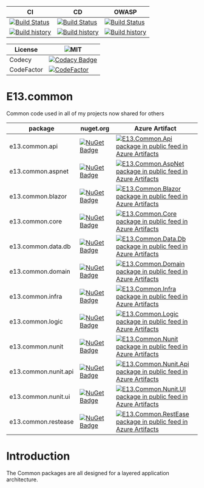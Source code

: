 CI | CD | OWASP 
------ | ------ | ------ 
[![Build Status](https://dev.azure.com/e13tech/common/_apis/build/status/ci?branchName=master)](https://dev.azure.com/e13tech/common/_build/latest?definitionId=29&branchName=master) | [![Build Status](https://dev.azure.com/e13tech/common/_apis/build/status/cd?branchName=master)](https://dev.azure.com/e13tech/common/_build/latest?definitionId=30&branchName=master) | [![Build Status](https://dev.azure.com/e13tech/common/_apis/build/status/owasp?branchName=mac)](https://dev.azure.com/e13tech/common/_build/latest?definitionId=31&branchName=mac) 
[![Build history](https://buildstats.info/azurepipelines/chart/e13tech/common/29)](https://dev.azure.com/e13tech/common/_build?definitionId=29) | [![Build history](https://buildstats.info/azurepipelines/chart/e13tech/common/30)](https://dev.azure.com/e13tech/common/_build?definitionId=30) | [![Build history](https://buildstats.info/azurepipelines/chart/e13tech/common/31)](https://dev.azure.com/e13tech/common/_build?definitionId=31) 

License | ![MIT](https://badgen.net/badge/license/MIT/blue)
------ | ------ 
Codecy | [![Codacy Badge](https://app.codacy.com/project/badge/Grade/f68816611a5543f0bb5c55df77032ff0)](https://www.codacy.com/gh/e13tech/common/dashboard?utm_source=github.com&amp;utm_medium=referral&amp;utm_content=e13tech/common&amp;utm_campaign=Badge_Grade)
CodeFactor | [![CodeFactor](https://www.codefactor.io/repository/github/e13tech/common/badge)](https://www.codefactor.io/repository/github/e13tech/common)

# E13.common

Common code used in all of my projects now shared for others

package   | nuget.org| Azure Artifact
------ | ------ | ------
e13.common.api | [![NuGet Badge](https://buildstats.info/nuget/e13.common.api?vWidth=80&dWidth=50)](https://www.nuget.org/packages/e13.common.api) |  [![E13.Common.Api package in public feed in Azure Artifacts](https://feeds.dev.azure.com/e13tech/e3ffab2d-5900-4644-89cd-8d81b952f090/_apis/public/Packaging/Feeds/18aee025-f2de-49fd-a97c-c736eee55f7d/Packages/16b70dbf-8e46-45f4-83cc-e9eb5795764b/Badge)](https://dev.azure.com/e13tech/common/_packaging?_a=package&feed=18aee025-f2de-49fd-a97c-c736eee55f7d&package=16b70dbf-8e46-45f4-83cc-e9eb5795764b&preferRelease=true)
e13.common.aspnet | [![NuGet Badge](https://buildstats.info/nuget/e13.common.aspnet?vWidth=80&dWidth=50)](https://www.nuget.org/packages/e13.common.aspnet) | [![E13.Common.AspNet package in public feed in Azure Artifacts](https://feeds.dev.azure.com/e13tech/e3ffab2d-5900-4644-89cd-8d81b952f090/_apis/public/Packaging/Feeds/18aee025-f2de-49fd-a97c-c736eee55f7d/Packages/3fd38565-4c46-46f5-9347-5423851d1379/Badge)](https://dev.azure.com/e13tech/common/_packaging?_a=package&feed=18aee025-f2de-49fd-a97c-c736eee55f7d&package=3fd38565-4c46-46f5-9347-5423851d1379&preferRelease=true)
e13.common.blazor | [![NuGet Badge](https://buildstats.info/nuget/e13.common.blazor?vWidth=80&dWidth=50)](https://www.nuget.org/packages/e13.common.blazor) | [![E13.Common.Blazor package in public feed in Azure Artifacts](https://feeds.dev.azure.com/e13tech/e3ffab2d-5900-4644-89cd-8d81b952f090/_apis/public/Packaging/Feeds/18aee025-f2de-49fd-a97c-c736eee55f7d/Packages/a695fa16-e0b9-4eb2-9c18-06fbbe43ee3b/Badge)](https://dev.azure.com/e13tech/common/_packaging?_a=package&feed=18aee025-f2de-49fd-a97c-c736eee55f7d&package=a695fa16-e0b9-4eb2-9c18-06fbbe43ee3b&preferRelease=true)
e13.common.core | [![NuGet Badge](https://buildstats.info/nuget/e13.common.core?vWidth=80&dWidth=50)](https://www.nuget.org/packages/e13.common.core) | [![E13.Common.Core package in public feed in Azure Artifacts](https://feeds.dev.azure.com/e13tech/e3ffab2d-5900-4644-89cd-8d81b952f090/_apis/public/Packaging/Feeds/18aee025-f2de-49fd-a97c-c736eee55f7d/Packages/5c745a42-b348-4ea2-926e-4e039cd505df/Badge)](https://dev.azure.com/e13tech/common/_packaging?_a=package&feed=18aee025-f2de-49fd-a97c-c736eee55f7d&package=5c745a42-b348-4ea2-926e-4e039cd505df&preferRelease=true)
e13.common.data.db | [![NuGet Badge](https://buildstats.info/nuget/e13.common.data.db?vWidth=80&dWidth=50)](https://www.nuget.org/packages/e13.common.data.db) | [![E13.Common.Data.Db package in public feed in Azure Artifacts](https://feeds.dev.azure.com/e13tech/e3ffab2d-5900-4644-89cd-8d81b952f090/_apis/public/Packaging/Feeds/18aee025-f2de-49fd-a97c-c736eee55f7d/Packages/6a58d286-531a-49db-a4a0-0bff0324d0bd/Badge)](https://dev.azure.com/e13tech/common/_packaging?_a=package&feed=18aee025-f2de-49fd-a97c-c736eee55f7d&package=6a58d286-531a-49db-a4a0-0bff0324d0bd&preferRelease=true)
e13.common.domain | [![NuGet Badge](https://buildstats.info/nuget/e13.common.domain?vWidth=80&dWidth=50)](https://www.nuget.org/packages/e13.common.domain) | [![E13.Common.Domain package in public feed in Azure Artifacts](https://feeds.dev.azure.com/e13tech/e3ffab2d-5900-4644-89cd-8d81b952f090/_apis/public/Packaging/Feeds/18aee025-f2de-49fd-a97c-c736eee55f7d/Packages/f3e4fa15-e2dc-4acb-85d6-486a2b27d7d2/Badge)](https://dev.azure.com/e13tech/common/_packaging?_a=package&feed=18aee025-f2de-49fd-a97c-c736eee55f7d&package=f3e4fa15-e2dc-4acb-85d6-486a2b27d7d2&preferRelease=true)
e13.common.infra | [![NuGet Badge](https://buildstats.info/nuget/e13.common.infra?vWidth=80&dWidth=50)](https://www.nuget.org/packages/e13.common.infra) | [![E13.Common.Infra package in public feed in Azure Artifacts](https://feeds.dev.azure.com/e13tech/e3ffab2d-5900-4644-89cd-8d81b952f090/_apis/public/Packaging/Feeds/18aee025-f2de-49fd-a97c-c736eee55f7d/Packages/c9ef26b0-6656-4bdf-8134-cd0c1ad5e7d5/Badge)](https://dev.azure.com/e13tech/common/_packaging?_a=package&feed=18aee025-f2de-49fd-a97c-c736eee55f7d&package=c9ef26b0-6656-4bdf-8134-cd0c1ad5e7d5&preferRelease=true)
e13.common.logic | [![NuGet Badge](https://buildstats.info/nuget/e13.common.logic?vWidth=80&dWidth=50)](https://www.nuget.org/packages/e13.common.logic) | [![E13.Common.Logic package in public feed in Azure Artifacts](https://feeds.dev.azure.com/e13tech/e3ffab2d-5900-4644-89cd-8d81b952f090/_apis/public/Packaging/Feeds/18aee025-f2de-49fd-a97c-c736eee55f7d/Packages/602add7c-1907-4a58-aef0-976ebf5a7e94/Badge)](https://dev.azure.com/e13tech/common/_packaging?_a=package&feed=18aee025-f2de-49fd-a97c-c736eee55f7d&package=602add7c-1907-4a58-aef0-976ebf5a7e94&preferRelease=true)
e13.common.nunit | [![NuGet Badge](https://buildstats.info/nuget/e13.common.nunit?vWidth=80&dWidth=50)](https://www.nuget.org/packages/e13.common.nunit) | [![E13.Common.Nunit package in public feed in Azure Artifacts](https://feeds.dev.azure.com/e13tech/e3ffab2d-5900-4644-89cd-8d81b952f090/_apis/public/Packaging/Feeds/18aee025-f2de-49fd-a97c-c736eee55f7d/Packages/d844e12e-3ffc-4ab6-a19f-7eaa521209a4/Badge)](https://dev.azure.com/e13tech/common/_packaging?_a=package&feed=18aee025-f2de-49fd-a97c-c736eee55f7d&package=d844e12e-3ffc-4ab6-a19f-7eaa521209a4&preferRelease=true)
e13.common.nunit.api | [![NuGet Badge](https://buildstats.info/nuget/e13.common.nunit.api?vWidth=80&dWidth=50)](https://www.nuget.org/packages/e13.common.nunit.api) | [![E13.Common.Nunit.Api package in public feed in Azure Artifacts](https://feeds.dev.azure.com/e13tech/e3ffab2d-5900-4644-89cd-8d81b952f090/_apis/public/Packaging/Feeds/18aee025-f2de-49fd-a97c-c736eee55f7d/Packages/bb0c0d7c-d27b-4953-8b58-b544b9e087fe/Badge)](https://dev.azure.com/e13tech/common/_packaging?_a=package&feed=18aee025-f2de-49fd-a97c-c736eee55f7d&package=bb0c0d7c-d27b-4953-8b58-b544b9e087fe&preferRelease=true)
e13.common.nunit.ui | [![NuGet Badge](https://buildstats.info/nuget/e13.common.nunit.ui?vWidth=80&dWidth=50)](https://www.nuget.org/packages/e13.common.nunit.ui) | [![E13.Common.Nunit.UI package in public feed in Azure Artifacts](https://feeds.dev.azure.com/e13tech/e3ffab2d-5900-4644-89cd-8d81b952f090/_apis/public/Packaging/Feeds/18aee025-f2de-49fd-a97c-c736eee55f7d/Packages/f346d85d-f1e6-49e7-ba41-97ed99635372/Badge)](https://dev.azure.com/e13tech/common/_packaging?_a=package&feed=18aee025-f2de-49fd-a97c-c736eee55f7d&package=f346d85d-f1e6-49e7-ba41-97ed99635372&preferRelease=true)
e13.common.restease | [![NuGet Badge](https://buildstats.info/nuget/e13.common.restease?vWidth=80&dWidth=50)](https://www.nuget.org/packages/e13.common.restease) | [![E13.Common.RestEase package in public feed in Azure Artifacts](https://feeds.dev.azure.com/e13tech/e3ffab2d-5900-4644-89cd-8d81b952f090/_apis/public/Packaging/Feeds/18aee025-f2de-49fd-a97c-c736eee55f7d/Packages/2efb2c15-c3a3-45d9-bec3-634c3bfab86f/Badge)](https://dev.azure.com/e13tech/common/_packaging?_a=package&feed=18aee025-f2de-49fd-a97c-c736eee55f7d&package=2efb2c15-c3a3-45d9-bec3-634c3bfab86f&preferRelease=true)

# Introduction

The Common packages are all designed for a layered application architecture.
